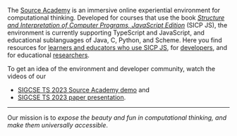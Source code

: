 The [Source Academy](https://sourceacademy.org) is an immersive online experiential environment for computational thinking. Developed for courses that use the book [*Structure and Interpretation of Computer Programs, JavaScript Edition*](https://sourceacademy.org/sicpjs/index) (SICP JS), the environment is currently supporting TypeScript and JavaScript, and educational sublanguages of Java, C, Python, and Scheme.  Here you find resources for [learners and educators who use SICP JS](https://about.sourceacademy.org/learner/README.html), for [developers](https://about.sourceacademy.org/developer/README.html), and for educational [researchers](https://about.sourceacademy.org/research/README.html). <!-- use full URLs for these three references here -->

To get an idea of the environment and developer community, watch the videos of our
* [SIGCSE TS 2023 Source Academy demo](https://www.youtube.com/watch?v=s_UPhAT25fo) and
* [SIGCSE TS 2023 paper presentation](https://www.youtube.com/watch?v=herwKTpNeDE).

-----------------

Our mission is to *expose the beauty and fun in computational thinking, and make them universally accessible*.
